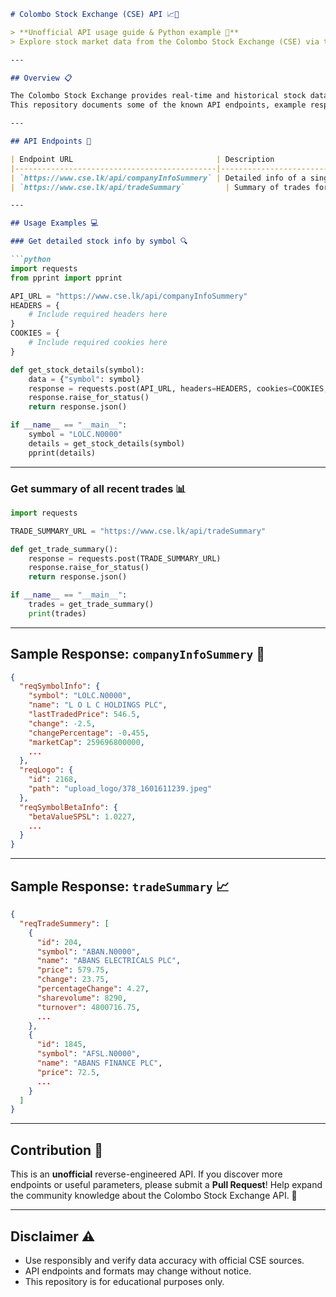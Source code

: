 ````markdown
# Colombo Stock Exchange (CSE) API 📈🏢

> **Unofficial API usage guide & Python example 🐍**  
> Explore stock market data from the Colombo Stock Exchange (CSE) via their public API endpoints — reverse-engineered since no official documentation exists. 🔍

---

## Overview 📋

The Colombo Stock Exchange provides real-time and historical stock data via several public endpoints used by their web portal.  
This repository documents some of the known API endpoints, example responses, and Python code to fetch and parse data.

---

## API Endpoints 🔗

| Endpoint URL                                | Description                                     | HTTP Method | Notes                                        |
|---------------------------------------------|------------------------------------------------|-------------|----------------------------------------------|
| `https://www.cse.lk/api/companyInfoSummery` | Detailed info of a single stock/security by symbol | POST        | Requires `symbol` in form data                |
| `https://www.cse.lk/api/tradeSummary`         | Summary of trades for all securities            | POST        | Returns an array of recent trading data       |

---

## Usage Examples 💻

### Get detailed stock info by symbol 🔍

```python
import requests
from pprint import pprint

API_URL = "https://www.cse.lk/api/companyInfoSummery"
HEADERS = {
    # Include required headers here
}
COOKIES = {
    # Include required cookies here
}

def get_stock_details(symbol):
    data = {"symbol": symbol}
    response = requests.post(API_URL, headers=HEADERS, cookies=COOKIES, data=data)
    response.raise_for_status()
    return response.json()

if __name__ == "__main__":
    symbol = "LOLC.N0000"
    details = get_stock_details(symbol)
    pprint(details)
````

---

### Get summary of all recent trades 📊

```python
import requests

TRADE_SUMMARY_URL = "https://www.cse.lk/api/tradeSummary"

def get_trade_summary():
    response = requests.post(TRADE_SUMMARY_URL)
    response.raise_for_status()
    return response.json()

if __name__ == "__main__":
    trades = get_trade_summary()
    print(trades)
```

---

## Sample Response: `companyInfoSummery` 📝

```json
{
  "reqSymbolInfo": {
    "symbol": "LOLC.N0000",
    "name": "L O L C HOLDINGS PLC",
    "lastTradedPrice": 546.5,
    "change": -2.5,
    "changePercentage": -0.455,
    "marketCap": 259696800000,
    ...
  },
  "reqLogo": {
    "id": 2168,
    "path": "upload_logo/378_1601611239.jpeg"
  },
  "reqSymbolBetaInfo": {
    "betaValueSPSL": 1.0227,
    ...
  }
}
```

---

## Sample Response: `tradeSummary` 📈

```json
{
  "reqTradeSummery": [
    {
      "id": 204,
      "symbol": "ABAN.N0000",
      "name": "ABANS ELECTRICALS PLC",
      "price": 579.75,
      "change": 23.75,
      "percentageChange": 4.27,
      "sharevolume": 8290,
      "turnover": 4800716.75,
      ...
    },
    {
      "id": 1845,
      "symbol": "AFSL.N0000",
      "name": "ABANS FINANCE PLC",
      "price": 72.5,
      ...
    }
  ]
}
```

---

## Contribution 🤝

This is an **unofficial** reverse-engineered API.
If you discover more endpoints or useful parameters, please submit a **Pull Request**!
Help expand the community knowledge about the Colombo Stock Exchange API. 🚀

---

## Disclaimer ⚠️

* Use responsibly and verify data accuracy with official CSE sources.
* API endpoints and formats may change without notice.
* This repository is for educational purposes only.

```

```
